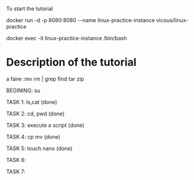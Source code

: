 To start the tutorial 

docker run -d -p 8080:8080 --name linux-practice-instance vicous/linux-practice

docker exec -it linux-practice-instance /bin/bash

# Description of the tutorial

a faire :mv rm | grep find tar zip 

BEGINING: su

TASK 1: ls,cat (done)

TASK 2: cd, pwd (done)

TASK 3: execute a script (done)

TASK 4: cp mv  (done)

TASK 5: touch nano  (done)
 
TASK 6:

TASK 7: